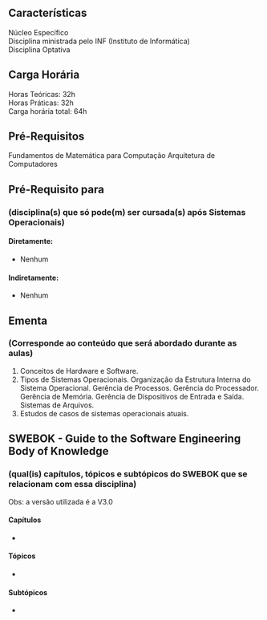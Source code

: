 ## Características  
Núcleo Específico  
Disciplina ministrada pelo INF (Instituto de Informática)  
Disciplina Optativa  

## Carga Horária  
Horas Teóricas: 32h  
Horas Práticas: 32h  
Carga horária total: 64h  

## Pré-Requisitos  
Fundamentos de Matemática para Computação
Arquitetura de Computadores

## Pré-Requisito para  
### (disciplina(s) que só pode(m) ser cursada(s) após Sistemas Operacionais)  
  
#### Diretamente:
* Nenhum

#### Indiretamente:  
* Nenhum

## Ementa  
### (Corresponde ao conteúdo que será abordado durante as aulas)  
1.  Conceitos de Hardware e Software.
2.  Tipos de Sistemas Operacionais. Organização da Estrutura Interna do Sistema Operacional. Gerência de Processos. Gerência do Processador. Gerência de Memória. Gerência de Dispositivos de Entrada e Saída. Sistemas de Arquivos.
3.  Estudos de casos de sistemas operacionais atuais.

## SWEBOK - Guide to the Software Engineering Body of Knowledge
### (qual(is) capítulos, tópicos e subtópicos do SWEBOK que se relacionam com essa disciplina)  
Obs: a versão utilizada é a V3.0  

#### Capítulos  
* 

#### Tópicos  
*   

#### Subtópicos
* 